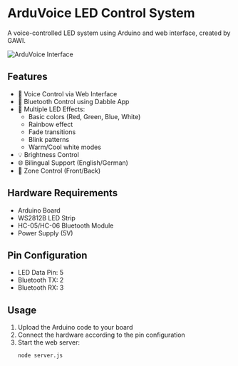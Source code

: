 # ArduVoice LED Control System

A voice-controlled LED system using Arduino and web interface, created by GAWI.

![ArduVoice Interface](assets/arduvoice.png)

## Features

- 🎤 Voice Control via Web Interface
- 📱 Bluetooth Control using Dabble App
- 🌈 Multiple LED Effects:
  - Basic colors (Red, Green, Blue, White)
  - Rainbow effect
  - Fade transitions
  - Blink patterns
  - Warm/Cool white modes
- 💡 Brightness Control
- 🌐 Bilingual Support (English/German)
- 🎯 Zone Control (Front/Back)

## Hardware Requirements

- Arduino Board
- WS2812B LED Strip
- HC-05/HC-06 Bluetooth Module
- Power Supply (5V)

## Pin Configuration

- LED Data Pin: 5
- Bluetooth TX: 2
- Bluetooth RX: 3

## Usage

1. Upload the Arduino code to your board
2. Connect the hardware according to the pin configuration
3. Start the web server:
   ```bash
   node server.js
